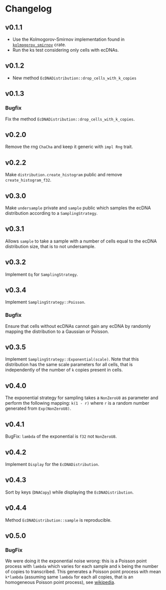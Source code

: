 # Changelog

## v0.1.1
- Use the Kolmogorov-Smirnov implementation found in [`kolmogorov_smirnov`](https://github.com/daithiocrualaoich/kolmogorov_smirnov/blob/cb067e92ec837efbad66e8bbcf85500ad778feb8/src/test.rs#L127) crate.
- Run the ks test considering only cells with ecDNAs.

## v0.1.2
- New method `EcDNADistribution::drop_cells_with_k_copies`

## v0.1.3
### Bugfix
Fix the method `EcDNADistribution::drop_cells_with_k_copies`.

## v0.2.0
Remove the rng `ChaCha` and keep it generic with `impl Rng` trait.

## v0.2.2
Make `distribution.create_histogram` public and remove `create_histogram_f32`.

## v0.3.0
Make `undersample` private and `sample` public which samples the ecDNA distribution according to a `SamplingStrategy`.

## v0.3.1
Allows `sample` to take a sample with a number of cells equal to the ecDNA distribution size, that is to not undersample.

## v0.3.2
Implement `Eq` for `SamplingStrategy`.

## v0.3.4
Implement `SamplingStrategy::Poisson`.
### Bugfix
Ensure that cells without ecDNAs cannot gain any ecDNA by randomly mapping the distribution to a Gaussian or Poisson.

## v0.3.5
Implement `SamplingStrategy::Exponential(scale)`. Note that this distribution has the same scale parameters for all cells, that is independently of the number of `k` copies present in cells.

## v0.4.0
The exponential strategy for sampling takes a `NonZeroU8` as parameter and perform the following mapping: `k(1 - r)` where `r` is a random number generated from `Exp(NonZeroU8)`.

## v0.4.1
BugFix: `lambda` of the exponential is `f32` not `NonZeroU8`.

## v0.4.2
Implement `Display` for the `EcDNADistribution`.

## v0.4.3
Sort by keys (`DNACopy`) while displaying the `EcDNADistribution`.

## v0.4.4
Method `EcDNADistribution::sample` is reproducible.

## v0.5.0
### BugFix
We were doing it the exponential noise wrong: this is a Poisson point process with `lambda` which varies for each sample and `k` being the number of copies to transcribed.
This generates a Poisson point process with mean `k*lambda` (assuming same `lambda` for each all copies, that is an homogeneous Poisson point process), see [wikipedia](https://en.wikipedia.org/wiki/Poisson_point_process#Poisson_distribution_of_point_counts).

